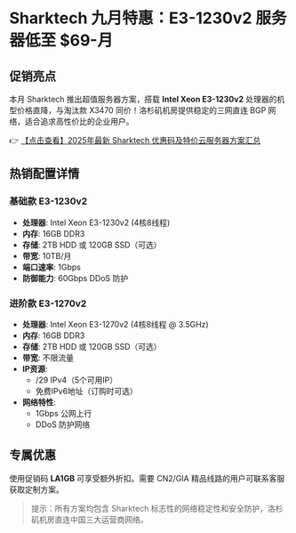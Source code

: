 # Sharktech 九月特惠：E3-1230v2 服务器低至 $69-月

## 促销亮点

本月 Sharktech 推出超值服务器方案，搭载 **Intel Xeon E3-1230v2** 处理器的机型价格直降，与淘汰款 X3470 同价！洛杉矶机房提供稳定的三网直连 BGP 网络，适合追求高性价比的企业用户。

👉 [【点击查看】2025年最新 Sharktech 优惠码及特价云服务器方案汇总](https://bit.ly/Sharktech)

## 热销配置详情

### 基础款 E3-1230v2
- **处理器**: Intel Xeon E3-1230v2 (4核8线程)
- **内存**: 16GB DDR3
- **存储**: 2TB HDD 或 120GB SSD（可选）
- **带宽**: 10TB/月
- **端口速率**: 1Gbps
- **防御能力**: 60Gbps DDoS 防护

### 进阶款 E3-1270v2
- **处理器**: Intel Xeon E3-1270v2 (4核8线程 @ 3.5GHz)
- **内存**: 16GB DDR3
- **存储**: 2TB HDD 或 120GB SSD（可选）
- **带宽**: 不限流量
- **IP资源**: 
  - /29 IPv4（5个可用IP）
  - 免费IPv6地址（订购时可选）
- **网络特性**: 
  - 1Gbps 公网上行
  - DDoS 防护网络

## 专属优惠
使用促销码 **LA1GB** 可享受额外折扣。需要 CN2/GIA 精品线路的用户可联系客服获取定制方案。

> 提示：所有方案均包含 Sharktech 标志性的网络稳定性和安全防护，洛杉矶机房直连中国三大运营商网络。